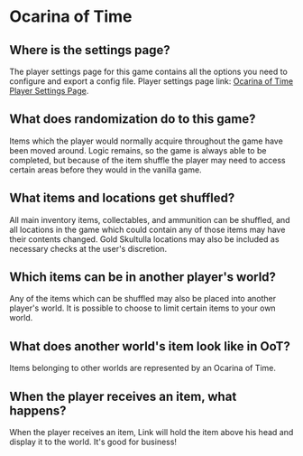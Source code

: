 # Ocarina of Time

## Where is the settings page?

The player settings page for this game contains all the options you need to configure and export a config file. Player
settings page link: [Ocarina of Time Player Settings Page](../player-settings).

## What does randomization do to this game?

Items which the player would normally acquire throughout the game have been moved around. Logic remains, so the game is
always able to be completed, but because of the item shuffle the player may need to access certain areas before they
would in the vanilla game.

## What items and locations get shuffled?

All main inventory items, collectables, and ammunition can be shuffled, and all locations in the game which could
contain any of those items may have their contents changed. Gold Skultulla locations may also be included as necessary
checks at the user's discretion.

## Which items can be in another player's world?

Any of the items which can be shuffled may also be placed into another player's world. It is possible to choose to limit
certain items to your own world.

## What does another world's item look like in OoT?

Items belonging to other worlds are represented by an Ocarina of Time.

## When the player receives an item, what happens?

When the player receives an item, Link will hold the item above his head and display it to the world. It's good for
business!
